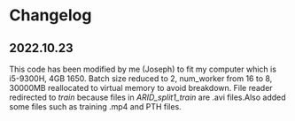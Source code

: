 # Changelog

## 2022.10.23

This code has been modified by me (Joseph) to fit my computer which is i5-9300H, 4GB 1650. Batch size reduced to 2, num_worker from 16 to 8, 30000MB reallocated to virtual memory to avoid breakdown. File reader redirected to *train* because files in *ARID_split1_train* are .avi files.Also added some files such as training .mp4 and PTH files.